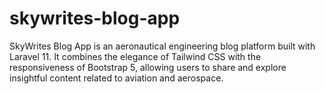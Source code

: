 # skywrites-blog-app
SkyWrites Blog App is an aeronautical engineering blog platform built with Laravel 11. It combines the elegance of Tailwind CSS with the responsiveness of Bootstrap 5, allowing users to share and explore insightful content related to aviation and aerospace.
